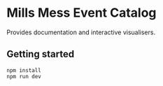 # Mills Mess Event Catalog

Provides documentation and interactive visualisers.

## Getting started
```shell
npm install
npm run dev
```